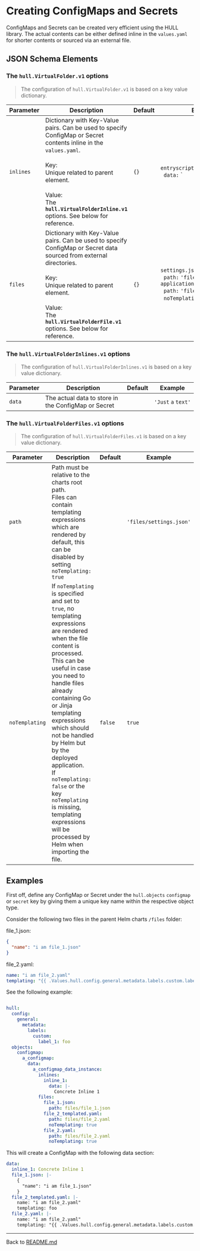 # Creating ConfigMaps and Secrets

ConfigMaps and Secrets can be created very efficient using the HULL library. The actual contents can be either defined inline in the `values.yaml` for shorter contents or sourced via an external file.

## JSON Schema Elements

### The `hull.VirtualFolder.v1` options

> The configuration of `hull.VirtualFolder.v1` is based on a key value dictionary.

| Parameter | Description  | Default | Example 
| --------  | -------------| ------- | --------
`inlines` | Dictionary with Key-Value pairs. Can be used to specify ConfigMap or Secret contents inline in the `values.yaml`.<br><br>Key: <br>Unique related to parent element.<br><br>Value: <br>The **`hull.VirtualFolderInline.v1`** options. See below for reference. | `{}` | `entryscript.sh:`<br>&#160;&#160;`data:`&#160;`|-`<br>&#160;&#160;&#160;&#160;`#!/bin/bash`<br>&#160;&#160;&#160;&#160;`echo`&#160;`'hello'`<br>`readme.txt:`<br>&#160;&#160;`data:`&#160;`'Just`&#160;`a`&#160;`text'`
`files` | Dictionary with Key-Value pairs. Can be used to specify ConfigMap or Secret data sourced from external directories.<br><br>Key: <br>Unique related to parent element.<br><br>Value: <br>The **`hull.VirtualFolderFile.v1`** options. See below for reference. | `{}` | `settings.json:`<br>&#160;&#160;`path:`&#160;`'files/settings.json'`<br>`application.config:`<br>&#160;&#160;`path:`&#160;`'files/appconfig.yaml'`<br>&#160;&#160;`noTemplating: true`

### The `hull.VirtualFolderInlines.v1` options

> The configuration of `hull.VirtualFolderInlines.v1` is based on a key value dictionary.

| Parameter | Description  | Default | Example 
| --------  | -------------| ------- | --------
| `data` | The actual data to store in the ConfigMap or Secret | | `'Just`&#160;`a`&#160;`text'`

### The `hull.VirtualFolderFiles.v1` options

> The configuration of `hull.VirtualFolderFiles.v1` is based on a key value dictionary.

| Parameter | Description  | Default | Example 
| --------  | -------------| ------- | --------
| `path` | Path must be relative to the charts root path.<br> Files can contain templating expressions which are rendered by default, this can be disabled by setting `noTemplating: true` | | `'files/settings.json'`
| `noTemplating` | If `noTemplating` is specified and set to `true`, no templating expressions are rendered when the file content is processed. <br>This can be useful in case you need to handle files already containing Go or Jinja templating expressions which should not be handled by Helm but by the deployed application.<br>If `noTemplating: false` or the key `noTemplating` is missing, templating expressions will be processed by Helm when importing the file. | `false`| `true`

## Examples
First off, define any ConfigMap or Secret under the `hull.objects` `configmap` or `secret` key by giving them a unique key name within the respective object type.

Consider the following two files in the parent Helm charts `/files` folder:

file_1.json:
```json
{
  "name": "i am file_1.json"
}
```

file_2.yaml:
```yaml
name: "i am file_2.yaml"
templating: "{{ .Values.hull.config.general.metadata.labels.custom.label_1 }}"
```

See the following example:

```yaml

hull:
  config:
    general:
      metadata:
        labels:
          custom:
            label_1: foo
  objects:
    configmap:
      a_configmap:
        data:
          a_configmap_data_instance:
            inlines:
              inline_1:
                data: |-
                  Concrete Inline 1
            files:
              file_1.json:
                path: files/file_1.json
              file_2_templated.yaml:
                path: files/file_2.yaml
                noTemplating: true
              file_2.yaml:
                path: files/file_2.yaml
                noTemplating: true
```

This will create a ConfigMap with the following data section:

```yaml
data:
  inline_1: Concrete Inline 1
  file_1.json: |-
    {
      "name": "i am file_1.json"
    }
  file_2_templated.yaml: |-
    name: "i am file_2.yaml"
    templating: foo
  file_2.yaml: |-
    name: "i am file_2.yaml"
    templating: "{{ .Values.hull.config.general.metadata.labels.custom.label_1 }}"
```

---
Back to [README.md](./../README.md)